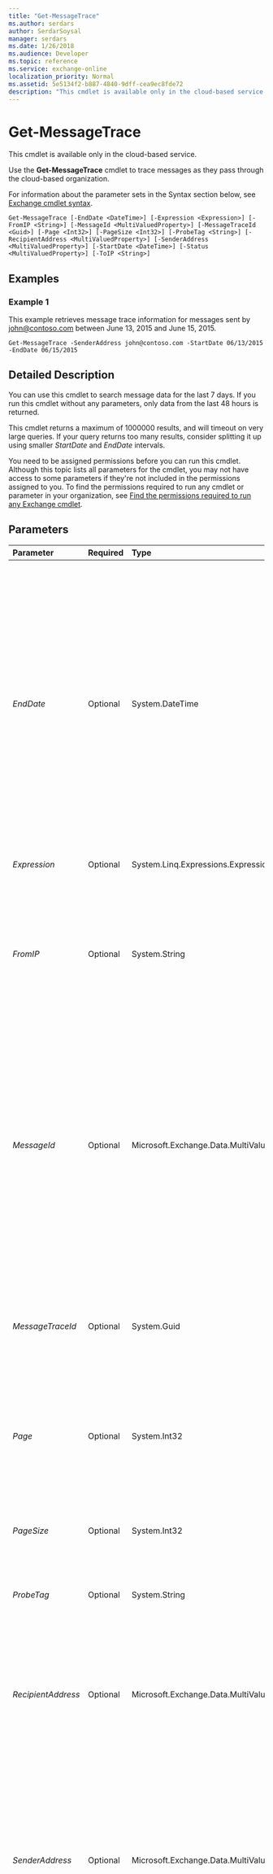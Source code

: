 ```yaml
---
title: "Get-MessageTrace"
ms.author: serdars
author: SerdarSoysal
manager: serdars
ms.date: 1/26/2018
ms.audience: Developer
ms.topic: reference
ms.service: exchange-online
localization_priority: Normal
ms.assetid: 5e5134f2-b887-4840-9dff-cea9ec8fde72
description: "This cmdlet is available only in the cloud-based service."
---
```


# Get-MessageTrace

This cmdlet is available only in the cloud-based service.
  
Use the **Get-MessageTrace** cmdlet to trace messages as they pass through the cloud-based organization.
  
For information about the parameter sets in the Syntax section below, see [Exchange cmdlet syntax](https://technet.microsoft.com/library/bb123552.aspx).
  
```
Get-MessageTrace [-EndDate <DateTime>] [-Expression <Expression>] [-FromIP <String>] [-MessageId <MultiValuedProperty>] [-MessageTraceId <Guid>] [-Page <Int32>] [-PageSize <Int32>] [-ProbeTag <String>] [-RecipientAddress <MultiValuedProperty>] [-SenderAddress <MultiValuedProperty>] [-StartDate <DateTime>] [-Status <MultiValuedProperty>] [-ToIP <String>]

```

## Examples
<a name="Examples"> </a>

### Example 1

This example retrieves message trace information for messages sent by john@contoso.com between June 13, 2015 and June 15, 2015.
  
```
Get-MessageTrace -SenderAddress john@contoso.com -StartDate 06/13/2015 -EndDate 06/15/2015
```

## Detailed Description
<a name="DetailedDescription"> </a>

You can use this cmdlet to search message data for the last 7 days. If you run this cmdlet without any parameters, only data from the last 48 hours is returned.
  
This cmdlet returns a maximum of 1000000 results, and will timeout on very large queries. If your query returns too many results, consider splitting it up using smaller  _StartDate_ and _EndDate_ intervals.
  
You need to be assigned permissions before you can run this cmdlet. Although this topic lists all parameters for the cmdlet, you may not have access to some parameters if they're not included in the permissions assigned to you. To find the permissions required to run any cmdlet or parameter in your organization, see [Find the permissions required to run any Exchange cmdlet](https://technet.microsoft.com/library/mt432940.aspx).
  
## Parameters
<a name="DetailedDescription"> </a>

|**Parameter**|**Required**|**Type**|**Description**|
|:-----|:-----|:-----|:-----|
| _EndDate_ <br/> |Optional  <br/> |System.DateTime  <br/> |The  _EndDate_ parameter specifies the end date of the date range. <br/> Use the short date format that's defined in the **Regional Options** settings on the computer where you're running the command. For example, if the computer is configured to use the short date format _mm_/ _dd_/ _yyyy_, enter 09/01/2015 to specify September 1, 2015. You can enter the date only, or you can enter the date and time of day. If you enter the date and time of day, enclose the value in quotation marks ("), for example,"09/01/2015 5:00 PM".  <br/> |
| _Expression_ <br/> |Optional  <br/> |System.Linq.Expressions.Expression  <br/> |This parameter is reserved for internal Microsoft use.  <br/> |
| _FromIP_ <br/> |Optional  <br/> |System.String  <br/> |The  _FromIP_ parameter filters the results by the source IP address. For incoming messages, the value of _FromIP_ is the public IP address of the SMTP email server that sent the message. For outgoing messages from Exchange Online, the value is blank. <br/> |
| _MessageId_ <br/> |Optional  <br/> |Microsoft.Exchange.Data.MultiValuedProperty  <br/> |The  _MessageId_ parameter filters the results by the `Message-ID` header field of the message. This value is also known as the Client ID. The format of the `Message-ID` depends on the messaging server that sent the message. The value should be unique for each message. However, not all messaging servers create values for the `Message-ID` in the same way. Be sure to include the full Message ID string. This may include angle brackets. <br/> |
| _MessageTraceId_ <br/> |Optional  <br/> |System.Guid  <br/> |The  _MessageTraceId_ parameter can be used with the recipient address to uniquely identify a message trace and obtain more details. A message trace ID is generated for every message that's processed by the system. <br/> |
| _Page_ <br/> |Optional  <br/> |System.Int32  <br/> |The  _Page_ parameter specifies the page number of the results you want to view. Valid input for this parameter is an integer between 1 and 1000. The default value is 1. <br/> |
| _PageSize_ <br/> |Optional  <br/> |System.Int32  <br/> |The  _PageSize_ parameter specifies the maximum number of entries per page. Valid input for this parameter is an integer between 1 and 5000. The default value is 1000. <br/> |
| _ProbeTag_ <br/> |Optional  <br/> |System.String  <br/> |This parameter is reserved for internal Microsoft use.  <br/> |
| _RecipientAddress_ <br/> |Optional  <br/> |Microsoft.Exchange.Data.MultiValuedProperty  <br/> |The  _RecipientAddress_ parameter filters the results by the recipient's email address. You can specify multiple values separated by commas. <br/> You can use wildcards in the format  `*@contoso.com`,  `user@*` or `*@*`. However, if you use a value that contains wildcards, you can't specify any other values.  <br/> |
| _SenderAddress_ <br/> |Optional  <br/> |Microsoft.Exchange.Data.MultiValuedProperty  <br/> |The  _SenderAddress_ parameter filters the results by the sender's email address. You can specify multiple values separated by commas. <br/> You can use wildcards in the format  `*@contoso.com`,  `user@*` or `*@*`. However, if you use a value that contains wildcards, you can't specify any other values.  <br/> |
| _StartDate_ <br/> |Optional  <br/> |System.DateTime  <br/> |The  _StartDate_ parameter specifies the start date of the date range. <br/> Use the short date format that's defined in the **Regional Options** settings on the computer where you're running the command. For example, if the computer is configured to use the short date format _mm_/ _dd_/ _yyyy_, enter 09/01/2015 to specify September 1, 2015. You can enter the date only, or you can enter the date and time of day. If you enter the date and time of day, enclose the value in quotation marks ("), for example,"09/01/2015 5:00 PM".  <br/> |
| _Status_ <br/> |Optional  <br/> |Microsoft.Exchange.Data.MultiValuedProperty  <br/> | The _Status_ parameter filters the results by the delivery status of the message. Valid values for this parameter are: <br/>  `None`: The message has no delivery status because it was rejected or redirected to a different recipient.  <br/>  `Failed`: Message delivery was attempted and it failed or the message was filtered as spam or malware, or by transport rules.  <br/>  `Pending`: Message delivery is underway or was deferred and is being retried.  <br/>  `Delivered`: The message was delivered to its destination.  <br/>  `Expanded`: There was no message delivery because the message was addressed to a distribution group, and the membership of the distribution was expanded.  <br/> |
| _ToIP_ <br/> |Optional  <br/> |System.String  <br/> |The  _ToIP_ parameter filters the results by the destination IP address. For outgoing messages, the value of _ToIP_ is the public IP address in the resolved MX record for the destination domain. For incoming messages to Exchange Online, the value is blank. <br/> |
   
## Input Types
<a name="InputTypes"> </a>

To see the input types that this cmdlet accepts, see [Cmdlet Input and Output Types](http://go.microsoft.com/fwlink/p/?linkId=616387). If the Input Type field for a cmdlet is blank, the cmdlet doesn't accept input data. 
  
## Return Types
<a name="ReturnTypes"> </a>

To see the return types, which are also known as output types, that this cmdlet accepts, see [Cmdlet Input and Output Types](http://go.microsoft.com/fwlink/p/?linkId=616387). If the Output Type field is blank, the cmdlet doesn't return data. 
  

